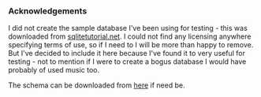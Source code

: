 ### Acknowledgements
I did not create the sample database I've been using for testing - this was downloaded from [sqlitetutorial.net](https://www.sqlitetutorial.net/sqlite-sample-database/). I could not find any licensing anywhere specifying terms of use, so if I need to I will be more than happy to remove. But I've decided to include it here because I've found it to very useful for testing - not to mention if I were to create a bogus database I would have probably of used music too.

The schema can be downloaded from [here](https://cdn.sqlitetutorial.net/wp-content/uploads/2018/03/sqlite-sample-database-diagram-color.pdf) if need be.
